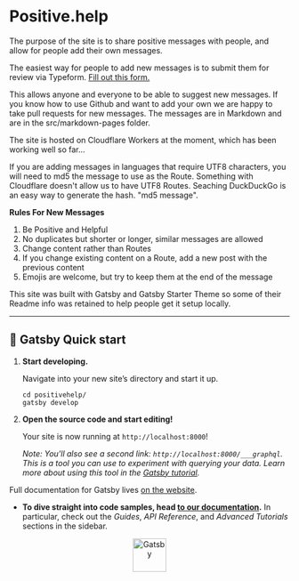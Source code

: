 # Positive.help

The purpose of the site is to share positive messages with people, and allow for people add their own messages.

The easiest way for people to add new messages is to submit them for review via Typeform. <a href="https://legacybeta.typeform.com/to/cK0Ztb" target="_blank">Fill out this form.</a>

This allows anyone and everyone to be able to suggest new messages. If you know how to use Github and want to add your own we are happy to take pull requests for new messages. The messages are in Markdown and are in the src/markdown-pages folder.  

The site is hosted on Cloudflare Workers at the moment, which has been working well so far... 

If you are adding messages in languages that require UTF8 characters, you will need to md5 the message to use as the Route. Something with Cloudflare doesn't allow us to have UTF8 Routes. Seaching DuckDuckGo is an easy way to generate the hash. "md5 message".

**Rules For New Messages**

1. Be Positive and Helpful
2. No duplicates but shorter or longer, similar messages are allowed
3. Change content rather than Routes
4. If you change existing content on a Route, add a new post with the previous content
5. Emojis are welcome, but try to keep them at the end of the message


This site was built with Gatsby and Gatsby Starter Theme so some of their Readme info was retained to help people get it setup locally. 

---

## 🚀 Gatsby Quick start

1.  **Start developing.**

    Navigate into your new site’s directory and start it up.

    ```shell
    cd positivehelp/
    gatsby develop
    ```

1.  **Open the source code and start editing!**

    Your site is now running at `http://localhost:8000`!

    _Note: You'll also see a second link: _`http://localhost:8000/___graphql`_. This is a tool you can use to experiment with querying your data. Learn more about using this tool in the [Gatsby tutorial](https://www.gatsbyjs.org/tutorial/part-five/#introducing-graphiql)._

Full documentation for Gatsby lives [on the website](https://www.gatsbyjs.org/). 

- **To dive straight into code samples, head [to our documentation](https://www.gatsbyjs.org/docs/).** In particular, check out the _Guides_, _API Reference_, and _Advanced Tutorials_ sections in the sidebar.

<p align="center">
  <a href="https://www.gatsbyjs.org">
    <img alt="Gatsby" src="https://www.gatsbyjs.org/monogram.svg" width="60" />
  </a>
</p>
